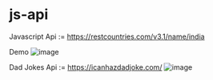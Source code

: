 # js-api
Javascript Api := https://restcountries.com/v3.1/name/india

Demo
![image](https://user-images.githubusercontent.com/74282916/210176757-fc447b41-720b-49e1-a3d9-c22170be820c.png)





Dad Jokes Api := https://icanhazdadjoke.com/
![image](https://user-images.githubusercontent.com/74282916/210251631-51737f7d-2b5b-4612-a4e0-236edf21b593.png)

